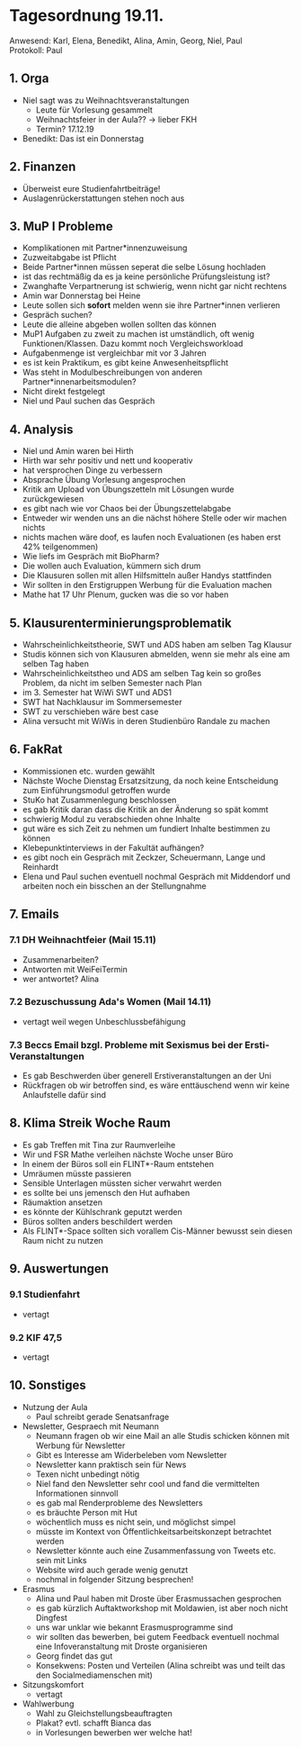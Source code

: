 ---
---

# Tagesordnung 19.11.

Anwesend: Karl, Elena, Benedikt, Alina, Amin, Georg, Niel, Paul   
Protokoll: Paul

## 1. Orga
  * Niel sagt was zu Weihnachtsveranstaltungen
    * Leute für Vorlesung gesammelt
    * Weihnachtsfeier in der Aula?? -> lieber FKH
    * Termin? 17.12.19 
  * Benedikt: Das ist ein Donnerstag

## 2. Finanzen
  * Überweist eure Studienfahrtbeiträge!
  * Auslagenrückerstattungen stehen noch aus

## 3. MuP I Probleme
  * Komplikationen mit Partner\*innenzuweisung
  * Zuzweitabgabe ist Pflicht
  * Beide Partner\*innen müssen seperat die selbe Lösung hochladen
  * ist das rechtmäßig da es ja keine persönliche Prüfungsleistung ist?
  * Zwanghafte Verpartnerung ist schwierig, wenn nicht gar nicht rechtens
  * Amin war Donnerstag bei Heine
  * Leute sollen sich **sofort** melden wenn sie ihre Partner\*innen verlieren
  * Gespräch suchen?
  * Leute die alleine abgeben wollen sollten das können
  * MuP1 Aufgaben zu zweit zu machen ist umständlich, oft wenig Funktionen/Klassen. Dazu kommt noch Vergleichsworkload
  * Aufgabenmenge ist vergleichbar mit vor 3 Jahren
  * es ist kein Praktikum, es gibt keine Anwesenheitspflicht
  * Was steht in Modulbeschreibungen von anderen Partner\*innenarbeitsmodulen?
  * Nicht direkt festgelegt
  * Niel und Paul suchen das Gespräch

## 4. Analysis
  * Niel und Amin waren bei Hirth
  * Hirth war sehr positiv und nett und kooperativ
  * hat versprochen Dinge zu verbessern
  * Absprache Übung Vorlesung angesprochen 
  * Kritik am Upload von Übungszetteln mit Lösungen wurde zurückgewiesen
  * es gibt nach wie vor Chaos bei der Übungszettelabgabe
  * Entweder wir wenden uns an die nächst höhere Stelle oder wir machen nichts
  * nichts machen wäre doof, es laufen noch Evaluationen (es haben erst 42% teilgenommen)
  * Wie liefs im Gespräch mit BioPharm?
  * Die wollen auch Evaluation, kümmern sich drum
  * Die Klausuren sollen mit allen Hilfsmitteln außer Handys stattfinden
  * Wir sollten in den Erstigruppen Werbung für die Evaluation machen
  * Mathe hat 17 Uhr Plenum, gucken was die so vor haben

## 5. Klausurenterminierungsproblematik
  * Wahrscheinlichkeitstheorie, SWT und ADS haben am selben Tag Klausur
  * Studis können sich von Klausuren abmelden, wenn sie mehr als eine am selben Tag haben 
  * Wahrscheinlichkeitstheo und ADS am selben Tag kein so großes Problem, da nicht im selben Semester nach Plan
  * im 3. Semester hat WiWi SWT und ADS1
  * SWT hat Nachklausur im Sommersemester
  * SWT zu verschieben wäre best case
  * Alina versucht mit WiWis in deren Studienbüro Randale zu machen

## 6. FakRat
  * Kommissionen etc. wurden gewählt
  * Nächste Woche Dienstag Ersatzsitzung, da noch keine Entscheidung zum Einführungsmodul getroffen wurde
  * StuKo hat Zusammenlegung beschlossen
  * es gab Kritik daran dass die Kritik an der Änderung so spät kommt
  * schwierig Modul zu verabschieden ohne Inhalte
  * gut wäre es sich Zeit zu nehmen um fundiert Inhalte bestimmen zu können
  * Klebepunktinterviews in der Fakultät aufhängen?
  * es gibt noch ein Gespräch mit Zeckzer, Scheuermann, Lange und Reinhardt
  * Elena und Paul suchen eventuell nochmal Gespräch mit Middendorf und arbeiten noch ein bisschen an der Stellungnahme

## 7. Emails

### 7.1 DH Weihnachtfeier (Mail 15.11)
  * Zusammenarbeiten?
  * Antworten mit WeiFeiTermin 
  * wer antwortet? Alina

### 7.2 Bezuschussung Ada's Women (Mail 14.11)
  * vertagt weil wegen Unbeschlussbefähigung

### 7.3 Beccs Email bzgl. Probleme mit Sexismus bei der Ersti-Veranstaltungen
  * Es gab Beschwerden über generell Erstiveranstaltungen an der Uni
  * Rückfragen ob wir betroffen sind, es wäre enttäuschend wenn wir keine Anlaufstelle dafür sind

## 8. Klima Streik Woche Raum
  * Es gab Treffen mit Tina zur Raumverleihe
  * Wir und FSR Mathe verleihen nächste Woche unser Büro
  * In einem der Büros soll ein FLINT\*-Raum entstehen
  * Umräumen müsste passieren
  * Sensible Unterlagen müssten sicher verwahrt werden
  * es sollte bei uns jemensch den Hut aufhaben 
  * Räumaktion ansetzen
  * es könnte der Kühlschrank geputzt werden
  * Büros sollten anders beschildert werden
  * Als FLINT\*-Space sollten sich vorallem Cis-Männer bewusst sein diesen Raum nicht zu nutzen

## 9. Auswertungen

### 9.1 Studienfahrt
  * vertagt

### 9.2 KIF 47,5
  * vertagt

## 10. Sonstiges
  * Nutzung der Aula
    * Paul schreibt gerade Senatsanfrage
  * Newsletter, Gespraech mit Neumann
    * Neumann fragen ob wir eine Mail an alle Studis schicken können mit Werbung für Newsletter
    * Gibt es Interesse am Widerbeleben vom Newsletter
    * Newsletter kann praktisch sein für News
    * Texen nicht unbedingt nötig
    * Niel fand den Newsletter sehr cool und fand die vermittelten Informationen sinnvoll
    * es gab mal Renderprobleme des Newsletters
    * es bräuchte Person mit Hut
    * wöchentlich muss es nicht sein, und möglichst simpel
    * müsste im Kontext von Öffentlichkeitsarbeitskonzept betrachtet werden
    * Newsletter könnte auch eine Zusammenfassung von Tweets etc. sein mit Links
    * Website wird auch gerade wenig genutzt
    * nochmal in folgender Sitzung besprechen!
  * Erasmus
    * Alina und Paul haben mit Droste über Erasmussachen gesprochen
    * es gab kürzlich Auftaktworkshop mit Moldawien, ist aber noch nicht Dingfest
    * uns war unklar wie bekannt Erasmusprogramme sind
    * wir sollten das bewerben, bei gutem Feedback eventuell nochmal eine Infoveranstaltung mit Droste organisieren
    * Georg findet das gut
    * Konsekwens: Posten und Verteilen (Alina schreibt was und teilt das den Socialmediamenschen mit)
  * Sitzungskomfort
    * vertagt
  * Wahlwerbung
    * Wahl zu Gleichstellungsbeauftragten 
    * Plakat? evtl. schafft Bianca das
    * in Vorlesungen bewerben wer welche hat!

